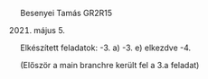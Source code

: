 Besenyei Tamás
GR2R15

2021. május 5.

Elkészített feladatok:
-3. a)
-3. e) elkezdve
-4. 

(Először a main branchre került fel a 3.a feladat)
